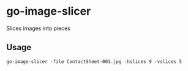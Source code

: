 # go-image-slicer
Slices images into pieces

## Usage
	go-image-slicer -file ContactSheet-001.jpg -hslices 9 -vslices 5